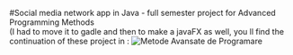 #Social media network app in Java - full semester project for Advanced Programming Methods <br>
(I had to move it to gadle and then to make a javaFX as well, you ll find the continuation of these project in : ![Metode Avansate de Programare](https://github.com/TudorMurariu/UBB-INFO/tree/main/an2/Semestrul1/Metode%20Avansate%20de%20Programare)
